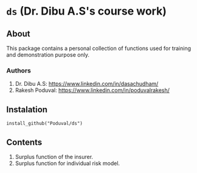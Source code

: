 # `ds` (Dr. Dibu A.S's course work)

## About
This package contains a personal collection of functions used for training and demonstration purpose only. 

### Authors

1. Dr. Dibu A.S: <https://www.linkedin.com/in/dasachudham/>
2. Rakesh Poduval: <https://www.linkedin.com/in/poduvalrakesh/>

## Instalation 

`install_github("Poduval/ds")`

## Contents

1. Surplus function of the insurer.
2. Surplus function for individual risk model.
